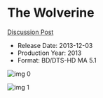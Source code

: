 # The Wolverine

[Discussion Post](https://www.avsforum.com/threads/bass-eq-for-filtered-movies.2995212/post-58117842)

* Release Date: 2013-12-03
* Production Year: 2013
* Format: BD/DTS-HD MA 5.1

![img 0](https://i.imgur.com/RgVpkzJ.jpg)

![img 1](https://i.imgur.com/pYixfuc.jpg)

